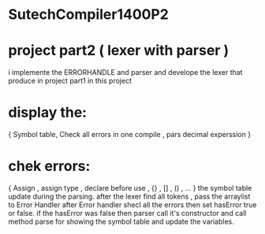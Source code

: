 # SutechCompiler1400P2
# project part2 ( lexer with parser )
i implemente the ERRORHANDLE and parser and develope the lexer that produce in  project part1
in this project
# display the:
{
Symbol table, Check all errors in one compile , pars decimal experssion 
}
# chek errors:
{
Assign , assign type , declare before use , {} , [] , () , ...
}
the symbol table update during the parsing.
after the lexer find all tokens , pass the arraylist to Error Handler
after Error handler shecl all the errors then set hasError true or false.
if the hasError was false then parser call it's constructor and call method parse for 
showing the symbol table and update the variables.

